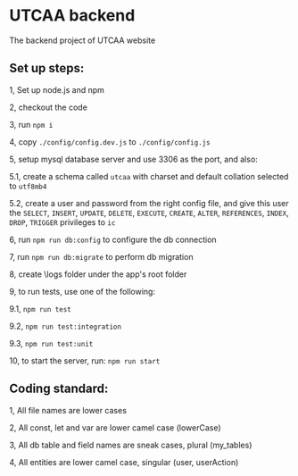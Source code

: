 # UTCAA backend

The backend project of UTCAA website

## Set up steps:

1, Set up node.js and npm

2, checkout the code

3, run `npm i`

4, copy `./config/config.dev.js` to `./config/config.js`

5, setup mysql database server and use 3306 as the port, and also:

5.1, create a schema called `utcaa` with charset and default collation selected to `utf8mb4`

5.2, create a user and password from the right config file, and give this user the `SELECT`, `INSERT`, `UPDATE`, `DELETE`, `EXECUTE`, `CREATE`, `ALTER`, `REFERENCES`, `INDEX`, `DROP`, `TRIGGER` privileges to `ic`

6, run `npm run db:config` to configure the db connection

7, run `npm run db:migrate` to perform db migration

8, create \logs folder under the app's root folder

9, to run tests, use one of the following:

9.1, `npm run test`

9.2, `npm run test:integration`

9.3, `npm run test:unit`

10, to start the server, run: `npm run start`

## Coding standard:

1, All file names are lower cases

2, All const, let and var are lower camel case (lowerCase)

3, All db table and field names are sneak cases, plural (my_tables)

4, All entities are lower camel case, singular (user, userAction)
